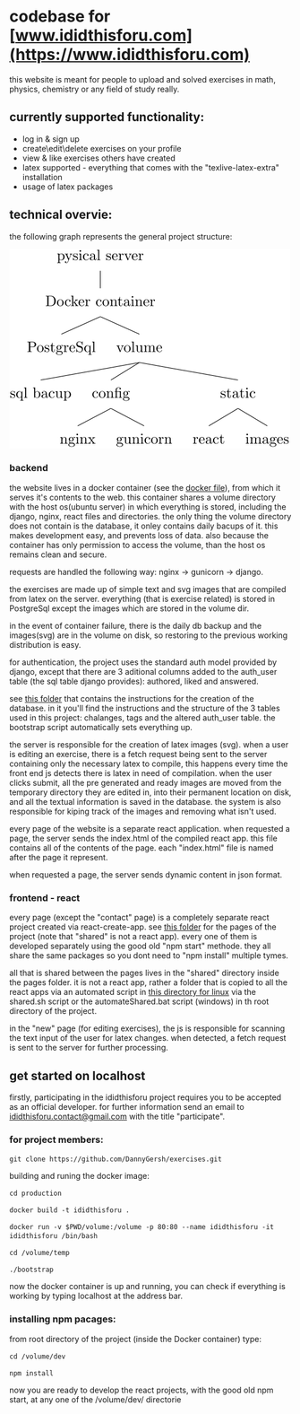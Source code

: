 # codebase for [www.ididthisforu.com](https://www.ididthisforu.com)

this website is meant for people to upload and solved exercises in math, physics, chemistry or any field of study really.

## currently supported functionality:

* log in & sign up
* create\edit\delete exercises on your profile
* view & like exercises others have created
* latex supported - everything that comes with the "texlive-latex-extra" installation
* usage of latex packages

## technical overvie:

the following graph represents the general project structure:

![main.svg](https://github.com/DannyGersh/exercises/blob/main/misc/main.svg)

### backend

the website lives in a docker container (see the [docker file](https://github.com/DannyGersh/exercises/blob/main/production/Dockerfile)), from which it serves it's contents to the web. this container shares a volume directory with the host os(ubuntu server) in which everything is stored, including the django, nginx, react files and directories. the only thing the volume directory does not contain is the database, it onley contains daily bacups of it. this makes development easy, and prevents loss of data. also because the container has only permission to access the volume, than the host os remains clean and secure.

requests are handled the following way: nginx -> gunicorn -> django.

the exercises are made up of simple text and svg images that are compiled from latex on the server. everything (that is exercise related) is stored in PostgreSql except the images which are stored in the volume dir.

in the event of container failure, there is the daily db backup and the images(svg) are in the volume on disk, so restoring to the previous working distribution is easy.

for authentication, the project uses the standard auth model provided by django, except that there are 3 aditional columns added to the auth_user table (the sql table django provides): authored, liked and answered.

see [this folder](https://github.com/DannyGersh/exercises/tree/main/production/volume/temp) that contains the instructions for the creation of the database. in it you'll find the instructions and the structure of the 3 tables used in this project: chalanges, tags and the altered auth_user table. the bootstrap script automatically sets everything up.

the server is responsible for the creation of latex images (svg). when a user is editing an exercise, there is a fetch request being sent to the server containing only the necessary latex to compile, this happens every time the front end js detects there is latex in need of compilation. when the user clicks submit, all the pre generated and ready images are moved from the temporary directory they are edited in, into their permanent location on disk, and all the textual information is saved in the database. the system is also responsible for kiping track of the images and removing what isn't used.

every page of the website is a separate react application. when requested a page, the server sends the index.html of the compiled react app. this file contains all of the contents of the page. each "index.html" file is named after the page it represent.

when requested a page, the server sends dynamic content in json format.

### frontend - react
every page (except the "contact" page) is a completely separate react project created via react-create-app. see [this folder](https://github.com/DannyGersh/exercises/tree/main/production/volume/static/pages) for the pages of the project (note that "shared" is not a react app). every one of them is developed separately using the good old "npm start" methode. they all share the same packages so you dont need to "npm install" multiple tymes. 

all that is shared between the pages lives in the "shared" directory inside the pages folder. it is not a react app, rather a folder that is copied to all the react apps via an automated script in [this directory for linux](https://github.com/DannyGersh/exercises/tree/main/linux_automate) via the shared.sh script or the automateShared.bat script (windows) in th root directory of the project.

in the "new" page (for editing exercises), the js is responsible for scanning the text input of the user for latex changes. when detected, a fetch request is sent to the server for further processing.

## get started on localhost
firstly, participating in the ididthisforu project requires you to be accepted as an official developer. for further information send an email to ididthisforu.contact@gmail.com with the title "participate".


### for project members:
```console
git clone https://github.com/DannyGersh/exercises.git
```
building and runing the docker image:
```console
cd production
```
```console
docker build -t ididthisforu .
```
```console
docker run -v $PWD/volume:/volume -p 80:80 --name ididthisforu -it ididthisforu /bin/bash
```
```console
cd /volume/temp
```
```console
./bootstrap
```
now the docker container is up and running, you can check if everything is working by typing localhost at the address bar.

### installing npm pacages:
from root directory of the project (inside the Docker container) type:
```console
cd /volume/dev
```
```console
npm install
```
now you are ready to develop the react projects, with the good old npm start, at any one of the /volume/dev/ directorie

